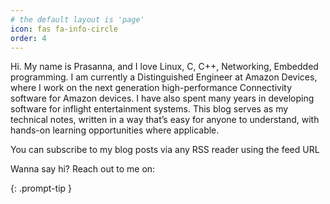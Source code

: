 ```yaml
---
# the default layout is 'page'
icon: fas fa-info-circle
order: 4
---
```


> 

Hi. My name is Prasanna, and I love Linux, C, C++, Networking, Embedded programming. I am currently a Distinguished Engineer at Amazon Devices, where I work on the next generation high-performance Connectivity software for Amazon devices. I have also spent many years in developing software for inflight entertainment systems. This blog serves as my technical notes, written in a way that’s easy for anyone to understand, with hands-on learning opportunities where applicable.

You can subscribe to my blog posts via any RSS reader using the feed URL

Wanna say hi? Reach out to me on:

{: .prompt-tip }
